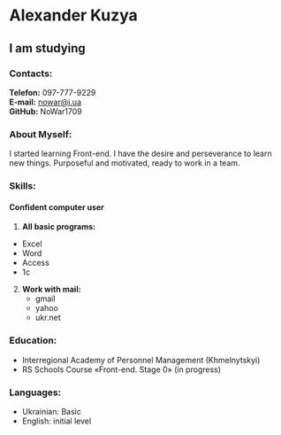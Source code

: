 # Alexander Kuzya
## I am studying
### Contacts:
**Telefon:** 097-777-9229  
**E-mail:** nowar@i.ua  
**GitHub:** NoWar1709  
### About Myself:
I started learning Front-end. I have the desire and perseverance to learn new things. Purposeful and motivated, ready to work in a team.  
### Skills:
#### Confident computer user
1.  **All basic programs:**
   - Excel
   - Word
   - Access
   - 1c
2. **Work with mail:**
   - gmail
   - yahoo
   - ukr.net  
### Education: 
- Interregional Academy of Personnel Management (Khmelnytskyi)
- RS Schools Course «Front-end. Stage 0» (in progress)  
### Languages:
 - Ukrainian: Basic
 - English: initial level
